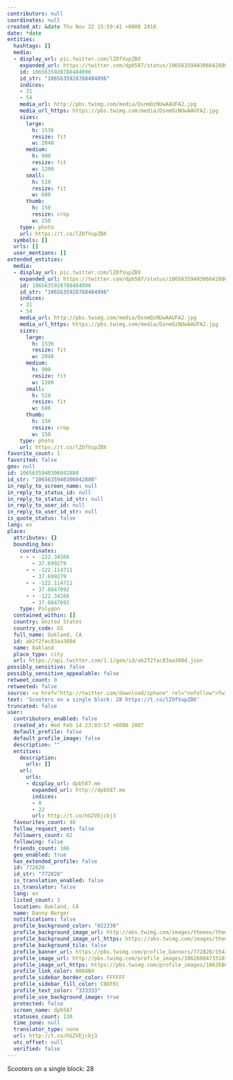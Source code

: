 ```yaml
---
contributors: null
coordinates: null
created_at: &date Thu Nov 22 15:59:41 +0000 2018
date: *date
entities:
  hashtags: []
  media:
  - display_url: pic.twitter.com/lZOfVupZBX
    expanded_url: https://twitter.com/dpb587/status/1065635940306042880/photo/1
    id: 1065635928788484096
    id_str: "1065635928788484096"
    indices:
    - 31
    - 54
    media_url: http://pbs.twimg.com/media/DsnmOzNUwAAUFA2.jpg
    media_url_https: https://pbs.twimg.com/media/DsnmOzNUwAAUFA2.jpg
    sizes:
      large:
        h: 1536
        resize: fit
        w: 2048
      medium:
        h: 900
        resize: fit
        w: 1200
      small:
        h: 510
        resize: fit
        w: 680
      thumb:
        h: 150
        resize: crop
        w: 150
    type: photo
    url: https://t.co/lZOfVupZBX
  symbols: []
  urls: []
  user_mentions: []
extended_entities:
  media:
  - display_url: pic.twitter.com/lZOfVupZBX
    expanded_url: https://twitter.com/dpb587/status/1065635940306042880/photo/1
    id: 1065635928788484096
    id_str: "1065635928788484096"
    indices:
    - 31
    - 54
    media_url: http://pbs.twimg.com/media/DsnmOzNUwAAUFA2.jpg
    media_url_https: https://pbs.twimg.com/media/DsnmOzNUwAAUFA2.jpg
    sizes:
      large:
        h: 1536
        resize: fit
        w: 2048
      medium:
        h: 900
        resize: fit
        w: 1200
      small:
        h: 510
        resize: fit
        w: 680
      thumb:
        h: 150
        resize: crop
        w: 150
    type: photo
    url: https://t.co/lZOfVupZBX
favorite_count: 1
favorited: false
geo: null
id: 1065635940306042880
id_str: "1065635940306042880"
in_reply_to_screen_name: null
in_reply_to_status_id: null
in_reply_to_status_id_str: null
in_reply_to_user_id: null
in_reply_to_user_id_str: null
is_quote_status: false
lang: en
place:
  attributes: {}
  bounding_box:
    coordinates:
    - - - -122.34266
        - 37.699279
      - - -122.114711
        - 37.699279
      - - -122.114711
        - 37.8847092
      - - -122.34266
        - 37.8847092
    type: Polygon
  contained_within: []
  country: United States
  country_code: US
  full_name: Oakland, CA
  id: ab2f2fac83aa388d
  name: Oakland
  place_type: city
  url: https://api.twitter.com/1.1/geo/id/ab2f2fac83aa388d.json
possibly_sensitive: false
possibly_sensitive_appealable: false
retweet_count: 0
retweeted: false
source: <a href="http://twitter.com/download/iphone" rel="nofollow">Twitter for iPhone</a>
text: 'Scooters on a single block: 28 https://t.co/lZOfVupZBX'
truncated: false
user:
  contributors_enabled: false
  created_at: Wed Feb 14 23:03:57 +0000 2007
  default_profile: false
  default_profile_image: false
  description: ""
  entities:
    description:
      urls: []
    url:
      urls:
      - display_url: dpb587.me
        expanded_url: http://dpb587.me
        indices:
        - 0
        - 22
        url: http://t.co/hGZVEjcbj3
  favourites_count: 46
  follow_request_sent: false
  followers_count: 82
  following: false
  friends_count: 166
  geo_enabled: true
  has_extended_profile: false
  id: 772828
  id_str: "772828"
  is_translation_enabled: false
  is_translator: false
  lang: en
  listed_count: 3
  location: Oakland, CA
  name: Danny Berger
  notifications: false
  profile_background_color: "022330"
  profile_background_image_url: http://abs.twimg.com/images/themes/theme15/bg.png
  profile_background_image_url_https: https://abs.twimg.com/images/themes/theme15/bg.png
  profile_background_tile: false
  profile_banner_url: https://pbs.twimg.com/profile_banners/772828/1542198456
  profile_image_url: http://pbs.twimg.com/profile_images/1062680473510395906/TB-QRB2r_normal.jpg
  profile_image_url_https: https://pbs.twimg.com/profile_images/1062680473510395906/TB-QRB2r_normal.jpg
  profile_link_color: 0084B4
  profile_sidebar_border_color: FFFFFF
  profile_sidebar_fill_color: C0DFEC
  profile_text_color: "333333"
  profile_use_background_image: true
  protected: false
  screen_name: dpb587
  statuses_count: 130
  time_zone: null
  translator_type: none
  url: http://t.co/hGZVEjcbj3
  utc_offset: null
  verified: false
---
```


Scooters on a single block: 28
